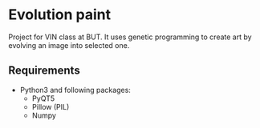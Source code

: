 # Evolution paint

Project for VIN class at BUT.
It uses genetic programming to create art by evolving an image into selected one.

## Requirements
* Python3 and following packages:
  * PyQT5
  * Pillow (PIL)
  * Numpy
